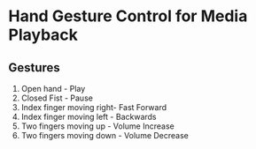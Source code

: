 # Hand Gesture Control for Media Playback

## Gestures
1) Open hand - Play
2) Closed Fist - Pause
3) Index finger moving right- Fast Forward
4) Index finger moving left - Backwards
5) Two fingers moving up - Volume Increase
6) Two fingers moving down - Volume Decrease




